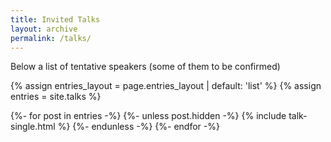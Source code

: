 ```yaml
---
title: Invited Talks 
layout: archive 
permalink: /talks/
---
```


Below a list of tentative speakers (some of them to be confirmed) 


{% assign entries_layout = page.entries_layout | default: 'list' %}
{% assign entries = site.talks  %}

<div class="entries-{{ entries_layout }}">

  {%- for post in entries -%}
    {%- unless post.hidden -%}
      {% include talk-single.html %}
    {%- endunless -%}
  {%- endfor -%}

</div>

